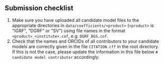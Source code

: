 Submission checklist
--------------------
1. Make sure you have uploaded all candidate model files to the appropriate directories in ``data/coefficients/<product>``
   (``<product>`` is "IGRF", "DGRF" or "SV") using file names in the format ``<product>_<institute>.cof``, e.g. ``DGRF_BGS.cof``.
2. Check that the names and ORCIDs of all contributors to your candidate models are correctly given in the file ``CITATION.cff`` in the root directory. If this is
   not the case, please update the information in this file below ``# candidate model contributor`` accordingly.
